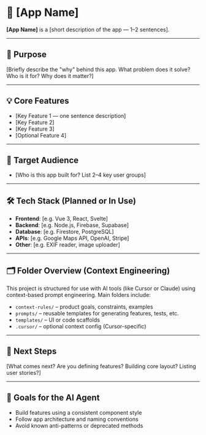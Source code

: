 # 🧠 [App Name]

**[App Name]** is a [short description of the app — 1–2 sentences].

---

## 🧭 Purpose

[Briefly describe the "why" behind this app. What problem does it solve? Who is it for? Why does it matter?]

---

## 💡 Core Features

- [Key Feature 1 — one sentence description]
- [Key Feature 2]
- [Key Feature 3]
- [Optional Feature 4]

---

## 👤 Target Audience

- [Who is this app built for? List 2–4 key user groups]

---

## 🛠️ Tech Stack (Planned or In Use)

- **Frontend**: [e.g. Vue 3, React, Svelte]
- **Backend**: [e.g. Node.js, Firebase, Supabase]
- **Database**: [e.g. Firestore, PostgreSQL]
- **APIs**: [e.g. Google Maps API, OpenAI, Stripe]
- **Other**: [e.g. EXIF reader, image uploader]

---

## 🗂️ Folder Overview (Context Engineering)

This project is structured for use with AI tools (like Cursor or Claude) using context-based prompt engineering. Main folders include:

- `context-rules/` – product goals, constraints, examples
- `prompts/` – reusable templates for generating features, tests, etc.
- `templates/` – UI or code scaffolds
- `.cursor/` – optional context config (Cursor-specific)

---

## 📌 Next Steps

[What comes next? Are you defining features? Building core layout? Listing user stories?]

---

## 🚀 Goals for the AI Agent

- Build features using a consistent component style
- Follow app architecture and naming conventions
- Avoid known anti-patterns or deprecated methods
